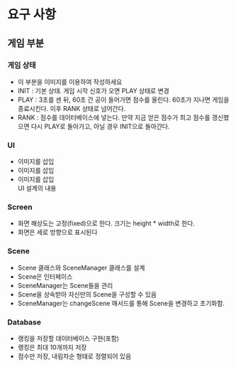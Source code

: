 # 요구 사항
## 게임 부분
### 게임 상태
 * 이 부분을 이미지를 이용하여 작성하세요
 * INIT : 기본 상태. 게임 시작 신호가 오면 PLAY 상태로 변경
 * PLAY : 3초를 센 뒤, 60초 간 공이 들어가면 점수를 올린다. 60초가 지나면 게임을 종료시킨다. 이후 RANK 상태로 넘어간다.
 * RANK : 점수를 데이터베이스에 넣는다. 만약 지금 얻은 점수가 최고 점수를 갱신했으면 다시 PLAY로 돌아가고, 아닐 경우 INIT으로 돌아간다.
### UI
 * 이미지를 삽입
 * 이미지를 삽입
 * 이미지를 삽입  
UI 설계의 내용
### Screen
 * 화면 해상도는 고정(fixed)으로 한다. 크기는 height * width로 한다.
 * 화면은 세로 방향으로 표시된다
### Scene
 * Scene 클래스와 SceneManager 클래스를 설계
 * Scene은 인터페이스
 * SceneManager는 Scene들을 관리
 * Scene을 상속받아 자신만의 Scene을 구성할 수 있음
 * SceneManager는 changeScene 매서드를 통해 Scene을 변경하고 초기화함.
### Database
 * 랭킹을 저장할 데이터베이스 구현(포함)
 * 랭킹은 최대 10개까지 저장
 * 점수만 저장, 내림차순 형태로 정렬되어 있음
 
